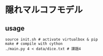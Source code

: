 # 隠れマルコフモデル
## usage
```
source init.sh # activate virtualbox & pip
make # compile with cython
./main.py 4 < data/dice.txt # 課題4
```
